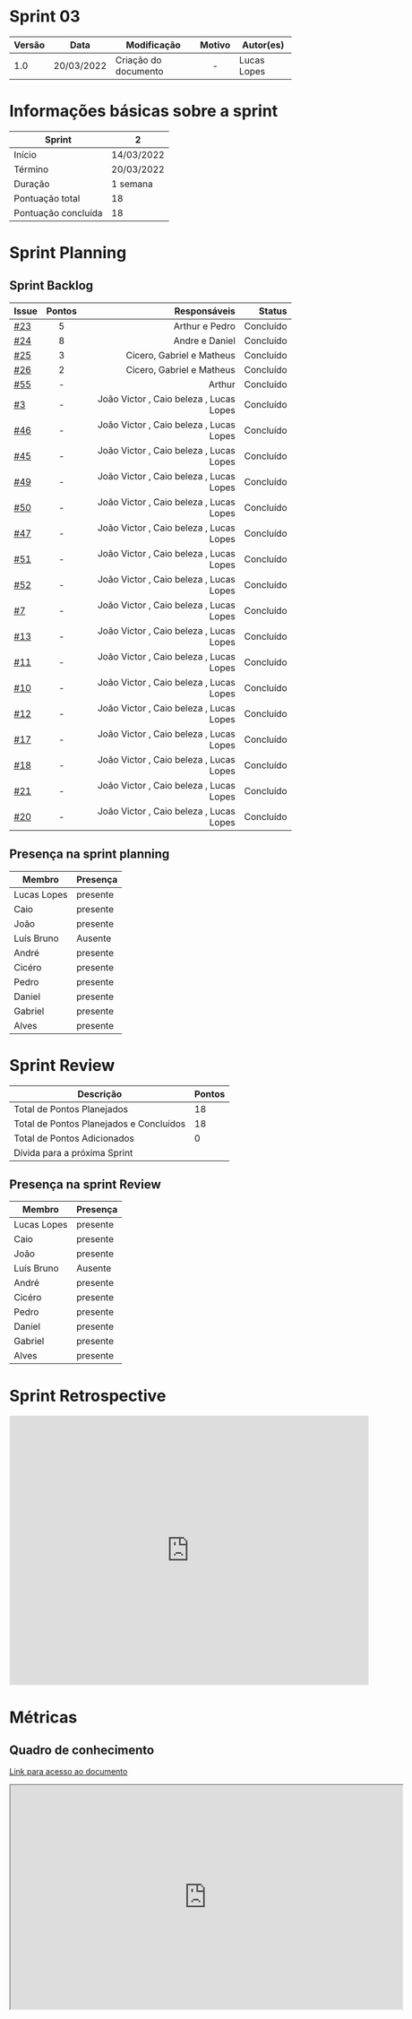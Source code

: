 # Sprint 03

| Versão | Data       | Modificação                    | Motivo | Autor(es) |
| ------ | ---------- | ------------------------------ | :----: | ----- |
| 1.0    | 20/03/2022 | Criação do documento  | - | Lucas Lopes |


# Informações básicas sobre a sprint


| Sprint   | 2
--------- | ------
Início | 14/03/2022
Término | 20/03/2022
Duração | 1 semana
Pontuação total | 18
Pontuação concluída | 18


# Sprint Planning 

## Sprint Backlog

Issue |  Pontos | Responsáveis | Status |
:--------- | :------: |  -------: | -------:
[#23](https://github.com/fga-eps-mds/2021-2-Oraculo-Doc/issues/23)|  5 | Arthur e Pedro | Concluído
[#24](https://github.com/fga-eps-mds/2021-2-Oraculo-Doc/issues/24)|  8 | Andre e Daniel | Concluído
[#25](https://github.com/fga-eps-mds/2021-2-Oraculo-Doc/issues/25)|  3 | Cicero, Gabriel e Matheus | Concluído
[#26](https://github.com/fga-eps-mds/2021-2-Oraculo-Doc/issues/26) | 2 | Cicero, Gabriel e Matheus | Concluído
[#55](https://github.com/fga-eps-mds/2021-2-Oraculo-Doc/issues/55) | - | Arthur | Concluído| 
[#3](https://github.com/fga-eps-mds/2021-2-Oraculo-Doc/issues/3)   | - | João Victor , Caio beleza , Lucas Lopes| Concluído
[#46](https://github.com/fga-eps-mds/2021-2-Oraculo-Doc/issues/46) | - | João Victor , Caio beleza , Lucas Lopes | Concluído
[#45](https://github.com/fga-eps-mds/2021-2-Oraculo-Doc/issues/45) | - | João Victor , Caio beleza , Lucas Lopes | Concluído
[#49](https://github.com/fga-eps-mds/2021-2-Oraculo-Doc/issues/49) | - | João Victor , Caio beleza , Lucas Lopes | Concluído
[#50](https://github.com/fga-eps-mds/2021-2-Oraculo-Doc/issues/50) | - | João Victor , Caio beleza , Lucas Lopes | Concluído
[#47](https://github.com/fga-eps-mds/2021-2-Oraculo-Doc/issues/47) | - | João Victor , Caio beleza , Lucas Lopes | Concluído
[#51](https://github.com/fga-eps-mds/2021-2-Oraculo-Doc/issues/51) | - | João Victor , Caio beleza , Lucas Lopes | Concluído
[#52](https://github.com/fga-eps-mds/2021-2-Oraculo-Doc/issues/52) | - | João Victor , Caio beleza , Lucas Lopes | Concluído
[#7](https://github.com/fga-eps-mds/2021-2-Oraculo-Doc/issues/7)   | - | João Victor , Caio beleza , Lucas Lopes | Concluído
[#13](https://github.com/fga-eps-mds/2021-2-Oraculo-Doc/issues/13) | - | João Victor , Caio beleza , Lucas Lopes | Concluído
[#11](https://github.com/fga-eps-mds/2021-2-Oraculo-Doc/issues/11) | - | João Victor , Caio beleza , Lucas Lopes | Concluído
[#10](https://github.com/fga-eps-mds/2021-2-Oraculo-Doc/issues/10) | - | João Victor , Caio beleza , Lucas Lopes | Concluído
[#12](https://github.com/fga-eps-mds/2021-2-Oraculo-Doc/issues/12) | - | João Victor , Caio beleza , Lucas Lopes | Concluído
[#17](https://github.com/fga-eps-mds/2021-2-Oraculo-Doc/issues/17) | - | João Victor , Caio beleza , Lucas Lopes | Concluído
[#18](https://github.com/fga-eps-mds/2021-2-Oraculo-Doc/issues/18) | - | João Victor , Caio beleza , Lucas Lopes | Concluído
[#21](https://github.com/fga-eps-mds/2021-2-Oraculo-Doc/issues/21) | - | João Victor , Caio beleza , Lucas Lopes | Concluído
[#20](https://github.com/fga-eps-mds/2021-2-Oraculo-Doc/issues/20) | - | João Victor , Caio beleza , Lucas Lopes | Concluído


## Presença na sprint planning

| Membro   | Presença
--------- | ------
Lucas Lopes | presente
Caio  | presente
João | presente
Luís Bruno | Ausente
André | presente
Cicéro | presente 
Pedro | presente 
Daniel | presente 
Gabriel | presente 
Alves | presente 


# Sprint Review

| Descrição   | Pontos
--------- | ------
Total de Pontos Planejados | 18
Total de Pontos Planejados e Concluídos	 | 18
Total de Pontos Adicionados | 0
Dívida para a próxima Sprint | 



## Presença na sprint Review

| Membro   | Presença
--------- | ------
Lucas Lopes | presente
Caio  | presente
João | presente
Luís Bruno | Ausente
André | presente
Cicéro | presente 
Pedro | presente 
Daniel | presente 
Gabriel | presente 
Alves | presente 



# Sprint Retrospective

<iframe src='https://app.mural.co/invitation/mural/unbfgaepsmds202111846/1648510042565?sender=ub12231785a004abcf4161543&key=0626bf8f-cfb1-431c-bf1d-c6075965e80a'
        width='100%'
        height='480px'
        style='min-width: 640px; min-height: 480px; background-color: #f4f4f4; border: 1px solid #efefef'
        sandbox='allow-same-origin allow-scripts allow-modals allow-popups allow-popups-to-escape-sandbox'>
</iframe>


# Métricas

## Quadro de conhecimento

[Link para acesso ao documento](https://docs.google.com/spreadsheets/d/1nqJKIbMjU4GkLLk5oF7re7CeyluXqbJGnBTBv_vdfSw/edit?usp=sharing)

 <iframe height="400px" width="700px" src="https://docs.google.com/spreadsheets/d/1nqJKIbMjU4GkLLk5oF7re7CeyluXqbJGnBTBv_vdfSw/edit?usp=sharing"></iframe>




